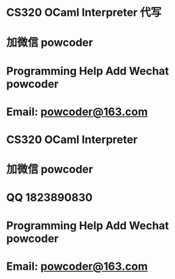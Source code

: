 # CS320 OCaml Interpreter 代写
# 加微信 powcoder

# Programming Help Add Wechat powcoder

# Email: powcoder@163.com

# CS320 OCaml Interpreter 
# 加微信 powcoder

# QQ 1823890830

# Programming Help Add Wechat powcoder

# Email: powcoder@163.com

